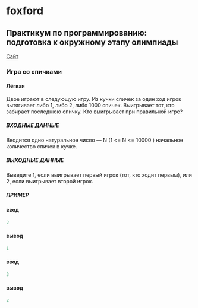 # foxford
## Практикум по программированию: подготовка к окружному этапу олимпиады ##

<p>
    <a href="https://foxford.ru/courses/995/lessons/28399">Сайт</a>
</p>

### Игра со спичками ###
#### Лёгкая ####

Двое играют в следующую игру. Из кучки спичек за один ход игрок вытягивает либо 1, 
либо 2, либо 1000 спичек. 
Выигрывает тот, кто забирает последнюю спичку. Кто выигрывает при правильной игре?

##### ВХОДНЫЕ ДАННЫЕ #####
Вводится одно натуральное число — N (1 <= N <= 10000 ) начальное количество спичек в кучке.

##### ВЫХОДНЫЕ ДАННЫЕ #####
Выведите 1, если выигрывает первый игрок (тот, кто ходит первым), 
или 2, если выигрывает второй игрок.

##### ПРИМЕР #####
#### ввод ####
```c++
2
```
#### вывод ####
```c++
1
```
#### ввод ####
```c++
3
```
#### вывод ####
```c++
2
```
